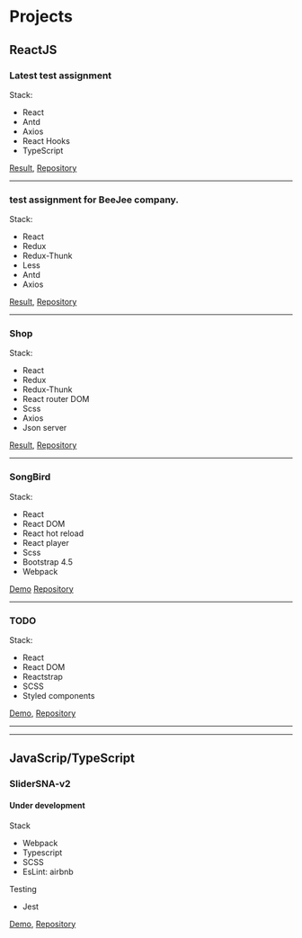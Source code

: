 # Projects

## ReactJS

### **Latest test assignment**

Stack:
- React
- Antd
- Axios
- React Hooks
- TypeScript

[Result](https://stanislav-nemytov-rdom.netlify.app/),
[Repository](https://github.com/StanislavNemytov/rdom)

---

### **test assignment for BeeJee company.**

Stack:
- React
- Redux
- Redux-Thunk
- Less
- Antd
- Axios

[Result](https://stupefied-kilby-388530.netlify.app/),
[Repository](https://github.com/StanislavNemytov/test_8)

---

### **Shop**
Stack:
- React
- Redux
- Redux-Thunk
- React router DOM
- Scss
- Axios
- Json server

[Result](https://angry-franklin-609b25.netlify.app),
[Repository](https://github.com/StanislavNemytov/test_5)

---

### **SongBird**

Stack:

- React
- React DOM
- React hot reload
- React player
- Scss
- Bootstrap 4.5
- Webpack

[Demo](https://songbird-sn.netlify.app/)
[Repository](https://github.com/StanislavNemytov/songbird)

---

### **TODO**

Stack:

- React
- React DOM
- Reactstrap
- SCSS
- Styled components

[Demo](https://react-todo-sn.netlify.app),
[Repository](https://github.com/StanislavNemytov/React-todo)

***
***

## JavaScrip/TypeScript

### **SliderSNA-v2**
#### Under development

Stack
- Webpack
- Typescript
- SCSS
- EsLint: airbnb

Testing
- Jest

[Demo](https://fsd-slider-stanisalv-nemytov.netlify.app),
[Repository](https://github.com/StanislavNemytov/sliderSNA-v2)
